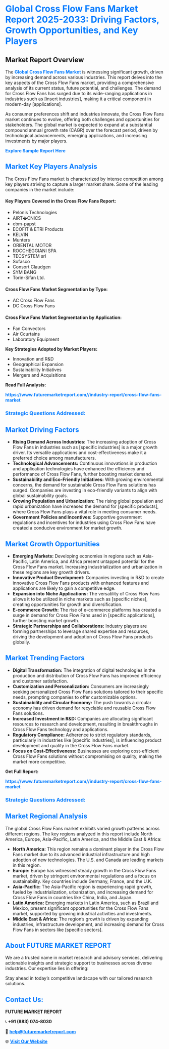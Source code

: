 <h1 style="color: #007BFF;">Global Cross Flow Fans Market Report 2025-2033: Driving Factors, Growth Opportunities, and Key Players</h1>

<section id="overview">
<h2>Market Report Overview</h2>
<p>The <a href="https://www.futuremarketreport.com//industry-report/cross-flow-fans-market" style="color: #007BFF; text-decoration: none;"><strong>Global Cross Flow Fans Market</strong></a> is witnessing significant growth, driven by increasing demand across various industries. This report delves into the key aspects of the Cross Flow Fans market, providing a comprehensive analysis of its current status, future potential, and challenges. The demand for Cross Flow Fans has surged due to its wide-ranging applications in industries such as [insert industries], making it a critical component in modern-day [applications].</p>
<p>As consumer preferences shift and industries innovate, the Cross Flow Fans market continues to evolve, offering both challenges and opportunities for stakeholders. The global market is expected to expand at a substantial compound annual growth rate (CAGR) over the forecast period, driven by technological advancements, emerging applications, and increasing investments by major players.</p>
</section>

<section id="overview">
<p><a href="https://www.futuremarketreport.com//request-sample/reportId=46190" style="color: #007BFF; text-decoration: none;"><strong>Explore Sample Report Here</strong></a></p>
</section>

<section id="key-players">
<h2 style="color: #007BFF;">Market Key Players Analysis</h2>
<p>The Cross Flow Fans market is characterized by intense competition among key players striving to capture a larger market share. Some of the leading companies in the market include:</p>
<h4>Key Players Covered in the Cross Flow Fans Report:</h4>
<ul><li>Pelonis Technologies</li><li>AIRT�CNICS</li><li>ebm-papst</li><li>ECOFIT &amp; ETRI Products</li><li>KELVIN</li><li>Munters</li><li>ORIENTAL MOTOR</li><li>ROCCHEGGIANI SPA</li><li>TECSYSTEM srl</li><li>Sofasco</li><li>Consort Claudgen</li><li>SYM BANG</li><li>Torin-Sifan Ltd.</li></ul>
<h4>Cross Flow Fans Market Segmentation by Type:</h4>
<ul><li>AC Cross Flow Fans</li><li>DC Cross Flow Fans</li></ul>

<h4>Cross Flow Fans Market Segmentation by Application:</h4>
<ul><li>Fan Convectors</li><li>Air Ccurtains</li><li>Laboratory Equipment</li></ul>
<p><strong>Key Strategies Adopted by Market Players:</strong></p>
<ul>
<li>Innovation and R&D</li>
<li>Geographical Expansion</li>
<li>Sustainability Initiatives</li>
<li>Mergers and Acquisitions</li>
</ul>
</section>

<section>
<p><strong>Read Full Analysis: </strong></p><a href="https://www.futuremarketreport.com//industry-report/cross-flow-fans-market" style="color: #007BFF; text-decoration: none;"><strong>https://www.futuremarketreport.com//industry-report/cross-flow-fans-market</strong></a>
<h3 style="color: #007BFF;">Strategic Questions Addressed:</h3>
</section>

<section id="driving-factors">
<h2 style="color: #007BFF;">Market Driving Factors</h2>
<ul>
<li><strong>Rising Demand Across Industries:</strong> The increasing adoption of Cross Flow Fans in industries such as [specific industries] is a major growth driver. Its versatile applications and cost-effectiveness make it a preferred choice among manufacturers.</li>
<li><strong>Technological Advancements:</strong> Continuous innovations in production and application technologies have enhanced the efficiency and performance of Cross Flow Fans, further boosting market demand.</li>
<li><strong>Sustainability and Eco-Friendly Initiatives:</strong> With growing environmental concerns, the demand for sustainable Cross Flow Fans solutions has surged. Companies are investing in eco-friendly variants to align with global sustainability goals.</li>
<li><strong>Growing Population and Urbanization:</strong> The rising global population and rapid urbanization have increased the demand for [specific products], where Cross Flow Fans plays a vital role in meeting consumer needs.</li>
<li><strong>Government Policies and Incentives:</strong> Supportive government regulations and incentives for industries using Cross Flow Fans have created a conducive environment for market growth.</li>
</ul>
</section>

<section id="growth-opportunities">
<h2 style="color: #007BFF;">Market Growth Opportunities</h2>
<ul>
<li><strong>Emerging Markets:</strong> Developing economies in regions such as Asia-Pacific, Latin America, and Africa present untapped potential for the Cross Flow Fans market. Increasing industrialization and urbanization in these regions are key growth drivers.</li>
<li><strong>Innovative Product Development:</strong> Companies investing in R&D to create innovative Cross Flow Fans products with enhanced features and applications are likely to gain a competitive edge.</li>
<li><strong>Expansion into Niche Applications:</strong> The versatility of Cross Flow Fans allows it to be utilized in niche markets such as [specific niches], creating opportunities for growth and diversification.</li>
<li><strong>E-commerce Growth:</strong> The rise of e-commerce platforms has created a surge in demand for Cross Flow Fans used in [specific applications], further boosting market growth.</li>
<li><strong>Strategic Partnerships and Collaborations:</strong> Industry players are forming partnerships to leverage shared expertise and resources, driving the development and adoption of Cross Flow Fans products globally.</li>
</ul>
</section>

<section id="trending-factors">
<h2 style="color: #007BFF;">Market Trending Factors</h2>
<ul>
<li><strong>Digital Transformation:</strong> The integration of digital technologies in the production and distribution of Cross Flow Fans has improved efficiency and customer satisfaction.</li>
<li><strong>Customization and Personalization:</strong> Consumers are increasingly seeking personalized Cross Flow Fans solutions tailored to their specific needs, prompting companies to offer customizable options.</li>
<li><strong>Sustainability and Circular Economy:</strong> The push towards a circular economy has driven demand for recyclable and reusable Cross Flow Fans solutions.</li>
<li><strong>Increased Investment in R&D:</strong> Companies are allocating significant resources to research and development, resulting in breakthroughs in Cross Flow Fans technology and applications.</li>
<li><strong>Regulatory Compliance:</strong> Adherence to strict regulatory standards, particularly in industries like [specific industries], is influencing product development and quality in the Cross Flow Fans market.</li>
<li><strong>Focus on Cost-Effectiveness:</strong> Businesses are exploring cost-efficient Cross Flow Fans solutions without compromising on quality, making the market more competitive.</li>
</ul>
</section>

<section>
<p><strong>Get Full Report: </strong></p><a href="https://www.futuremarketreport.com//industry-report/cross-flow-fans-market" style="color: #007BFF; text-decoration: none;"><strong>https://www.futuremarketreport.com//industry-report/cross-flow-fans-market</strong></a>
<h3 style="color: #007BFF;">Strategic Questions Addressed:</h3>
</section>


<section id="regional-analysis">
<h2 style="color: #007BFF;">Market Regional Analysis</h2>
<p>The global Cross Flow Fans market exhibits varied growth patterns across different regions. The key regions analyzed in this report include North America, Europe, Asia-Pacific, Latin America, and the Middle East & Africa:</p>
<ul>
<li><strong>North America:</strong> This region remains a dominant player in the Cross Flow Fans market due to its advanced industrial infrastructure and high adoption of new technologies. The U.S. and Canada are leading markets in this region.</li>
<li><strong>Europe:</strong> Europe has witnessed steady growth in the Cross Flow Fans market, driven by stringent environmental regulations and a focus on sustainability. Key countries include Germany, France, and the U.K.</li>
<li><strong>Asia-Pacific:</strong> The Asia-Pacific region is experiencing rapid growth, fueled by industrialization, urbanization, and increasing demand for Cross Flow Fans in countries like China, India, and Japan.</li>
<li><strong>Latin America:</strong> Emerging markets in Latin America, such as Brazil and Mexico, present significant opportunities for the Cross Flow Fans market, supported by growing industrial activities and investments.</li>
<li><strong>Middle East & Africa:</strong> The region’s growth is driven by expanding industries, infrastructure development, and increasing demand for Cross Flow Fans in sectors like [specific sectors].</li>
</ul>
</section>

<footer>
<h2 style="color: #007BFF;">About FUTURE MARKET REPORT</h2>
<p>We are a trusted name in market research and advisory services, delivering actionable insights and strategic support to businesses across diverse industries. Our expertise lies in offering:</p>

<p>Stay ahead in today’s competitive landscape with our tailored research solutions.</p>

<h2 style="color: #007BFF;">Contact Us:</h2>
<p><strong>FUTURE MARKET REPORT</strong></p>
<p>📞 <strong>+91 (883) 074-8030</strong></p>
<p>📧 <strong><a href="mailto:help@futuremarketreport.com" style="color: #007BFF;">help@futuremarketreport.com</a></strong></p>
<p>🌐 <strong><a href="https://www.futuremarketreport.com/" style="color: #007BFF;">Visit Our Website</a></strong></p>
</footer>